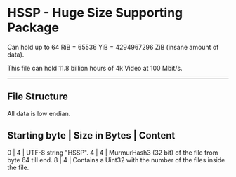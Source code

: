 # HSSP - Huge Size Supporting Package

Can hold up to 64 RiB = 65536 YiB = 4294967296 ZiB (insane amount of data).

This file can hold 11.8 billion hours of 4k Video at 100 Mbit/s.

---
## File Structure

All data is low endian.

Starting byte | Size in Bytes | Content
---
0 | 4 | UTF-8 string "HSSP".
4 | 4 | MurmurHash3 (32 bit) of the file from byte 64 till end.
8 | 4 | Contains a Uint32 with the number of the files inside the file.

